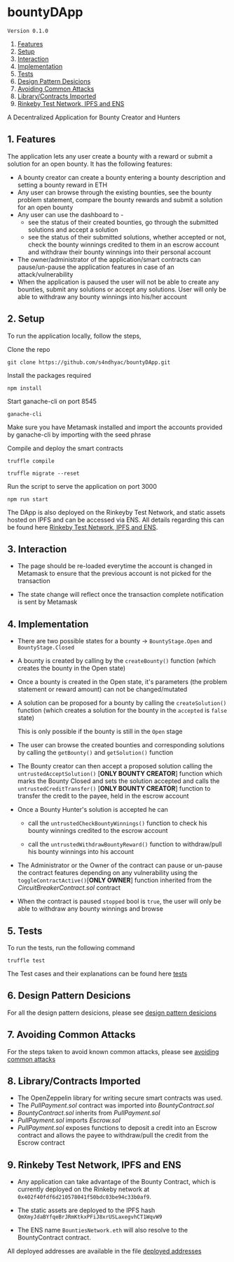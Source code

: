 # bountyDApp

`Version 0.1.0`

1. [Features](#1-features)
2. [Setup](#2-setup)
3. [Interaction](#3-interaction)
4. [Implementation](#4-implementation)
5. [Tests](#5-tests)
6. [Design Pattern Desicions](#6-design-pattern-desicions)
7. [Avoiding Common Attacks](#7-avoiding-common-attacks)
8. [Library/Contracts Imported](#8-library/contracts-imported)
9. [Rinkeby Test Network, IPFS and ENS](#9-rinkeby-test-network,-ipfs-and-ens)

A Decentralized Application for Bounty Creator and Hunters

## 1. Features

The application lets any user create a bounty with a reward or submit a solution for an open bounty. It has the following features:

- A bounty creator can create a bounty entering a bounty description and setting a bounty reward in ETH
- Any user can browse through the existing bounties, see the bounty problem statement, compare the bounty rewards and submit a solution for an open bounty
- Any user can use the dashboard to - 
    - see the status of their created bounties, go through the submitted solutions and accept a solution
    - see the status of their submitted solutions, whether accepted or not, check the bounty winnings credited to them in an escrow account and withdraw their bounty winnings into their personal account
- The owner/administrator of the application/smart contracts can pause/un-pause the application features in case of an attack/vulnerability
- When the application is paused the user will not be able to create any bounties, submit any solutions or accept any solutions. User will only be able to withdraw any bounty winnings into his/her account

## 2. Setup

To run the application locally, follow the steps,

Clone the repo

``` git clone https://github.com/s4ndhyac/bountyDApp.git ```

Install the packages required

``` npm install  ```

Start ganache-cli on port 8545

``` ganache-cli ```

Make sure you have Metamask installed and import the accounts provided by ganache-cli by importing with the seed phrase

Compile and deploy the smart contracts

``` truffle compile ```

``` truffle migrate --reset ```

Run the script to serve the application on port 3000

``` npm run start ```

The DApp is also deployed on the Rinkeyby Test Network, and static assets hosted on IPFS and can be accessed via ENS.
All details regarding this can be found here [Rinkeby Test Network, IPFS and ENS](#9-rinkeby-test-network,-ipfs-and-ens). 

## 3. Interaction

- The page should be re-loaded everytime the account is changed in Metamask to ensure that the previous account is not picked for the transaction

- The state change will reflect once the transaction complete notification is sent by Metamask

## 4. Implementation

- There are two possible states for a bounty -> `BountyStage.Open` and `BountyStage.Closed` 

- A bounty is created by calling by the `createBounty()` function (which creates the bounty in the Open state)

- Once a bounty is created in the Open state, it's parameters (the problem statement or reward amount) can not be changed/mutated

- A solution can be proposed for a bounty by calling the `createSolution()` function (which creates a solution for the bounty in the `accepted` is `false` state)

  This is only possible if the bounty is still in the `Open` stage

- The user can browse the created bounties and corresponding solutions by calling the `getBounty()` and `getSolution()` function

- The Bounty creator can then accept a proposed solution calling the `untrustedAcceptSolution()` [**ONLY BOUNTY CREATOR**] function which marks the Bounty Closed and sets the solution accepted and calls the `untrustedCreditTransfer()` [**ONLY BOUNTY CREATOR**] function to transfer the credit to the payee, held in the escrow account

- Once a Bounty Hunter's solution is accepted he can

    - call the `untrustedCheckBountyWinnings()` function to check his bounty winnings credited to the escrow account

    - call the `untrustedWithdrawBountyReward()` function to withdraw/pull his bounty winnings into his account

- The Administrator or the Owner of the contract can pause or un-pause the contract features depending on any vulnerability using the `toggleContractActive()`[**ONLY OWNER**] function inherited from the _CircuitBreakerContract.sol_ contract

- When the contract is paused `stopped` bool is `true`, the user will only be able to withdraw any bounty winnings and browse

## 5. Tests

To run the tests, run the following command

``` truffle test ```

The Test cases and their explanations can be found here [tests](./test.md)

## 6. Design Pattern Desicions

For all the design pattern desicions, please see [design pattern desicions](./design_pattern_desicions.md)

## 7. Avoiding Common Attacks

For the steps taken to avoid known common attacks, please see [avoiding common attacks](./avoiding_common_attacks.md)

## 8. Library/Contracts Imported

- The OpenZeppelin library for writing secure smart contracts was used.  
- The _PullPayment.sol_ contract was imported into _BountyContract.sol_ 
- _BountyContract.sol_ inherits from _PullPayment.sol_ 
- _PullPayment.sol_ imports _Escrow.sol_ 
- _PullPayment.sol_ exposes functions to deposit a credit into an Escrow contract and allows the payee to withdraw/pull the credit from the Escrow contract


## 9. Rinkeby Test Network, IPFS and ENS

 - Any application can take advantage of the Bounty Contract, which is currently deployed on the Rinkeby network at `0x402f40fdf6d210578041f50bdc03be94c33b0af9`. 
 
- The static assets are deployed to the IPFS hash `QmXmyJdaBYfqeBrJRmKtkxPFiJ8xrUSLaxegvhCT1WqvW9` 

 - The ENS name `BountiesNetwork.eth` will also resolve to the BountyContract contract.

All deployed addresses are available in the file [deployed addresses](./deployed_addresses.txt)

